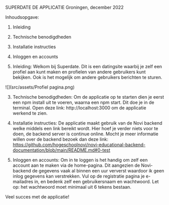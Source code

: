 SUPERDATE DE APPLICATIE 
Groningen, december 2022

Inhoudsopgave:
1. Inleiding
2. Technische benodigdheden
3. Installatie instructies
4. Inloggen en accounts


1. Inleiding:
Welkom bij Superdate. Dit is een datingsite waarbij je zelf een profiel aan kunt maken en profielen van andere gebruikers kunt 
bekijken. Ook is het mogelijk om andere gebruikers berichten te sturen. 

![](src/assets/Profiel pagina.png)

3. Technische benodigdheden:
Om de applicatie op te starten dien je eerst een npm install uit te voeren, waarna een npm start. Dit doe je in de terminal. Open deze link: http://localhost:3000 om de
applicatie werkend te zien.

4. Installatie instructies:
De applicatie maakt gebruik van de Novi backend welke middels een link bereikt wordt. Hier hoef je verder niets voor 
te doen, de backend server is continue online. Mocht je meer informatie willen over de backend bezoek dan deze link:
https://github.com/hogeschoolnovi/novi-educational-backend-documentation/blob/main/README.md#0-test 

5. Inloggen en accounts:
Om in te loggen is het handig om zelf een account aan te maken via de home-pagina. Dit aangezien de Novi-backend de gegevens vaak al binnen een 
uur ververst waardoor ik geen inlog gegevens kan verstrekken. Vul op de registratie pagina je e-mailadres in, en bedenk zelf een gebruikersnaam
en wachtwoord. Let op: het wachtwoord moet minimaal uit 6 tekens bestaan. 

Veel succes met de applicatie!





